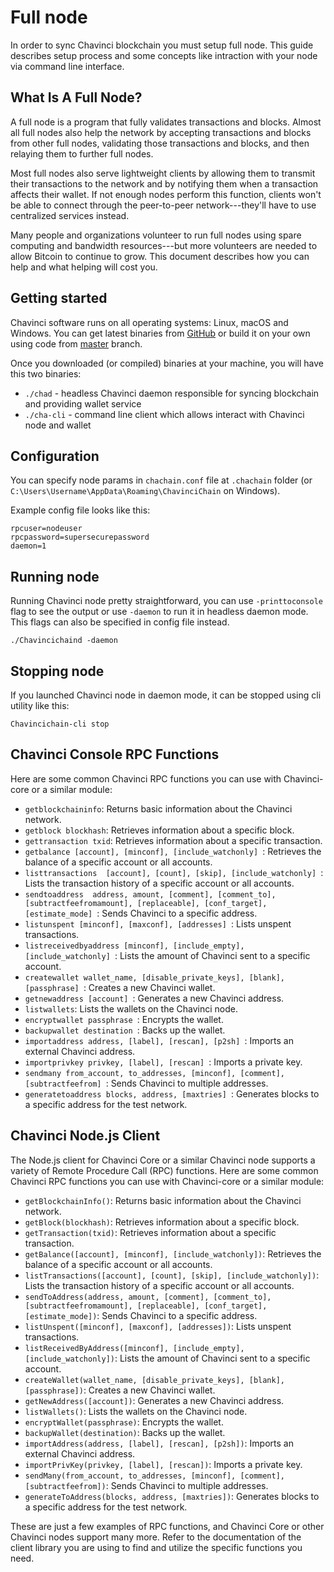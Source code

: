# Full node


In order to sync Chavinci blockchain you must setup full node. This guide describes setup process and some concepts like intraction with your node via command line interface.

## What Is A Full Node?

A full node is a program that fully validates transactions and blocks.
Almost all full nodes also help the network by accepting transactions
and blocks from other full nodes, validating those transactions and
blocks, and then relaying them to further full nodes.

Most full nodes also serve lightweight clients by allowing them to
transmit their transactions to the network and by notifying them when a
transaction affects their wallet. If not enough nodes perform this
function, clients won't be able to connect through the peer-to-peer
network---they'll have to use centralized services instead.

Many people and organizations volunteer to run full nodes using spare
computing and bandwidth resources---but more volunteers are needed to
allow Bitcoin to continue to grow.  This document describes how you can
help and what helping will cost you.



## Getting started

Chavinci software runs on all operating systems: Linux, macOS and Windows. You can get latest binaries from [GitHub](github.com/ChavinciChain/ChavinciChain/releases/latest) or build it on your own using code from [master](https://github.com/ChavinciChain/ChavinciChain/tree/master) branch.

Once you downloaded (or compiled) binaries at your machine, you will have this two binaries:

 - `./chad` - headless Chavinci daemon responsible for syncing blockchain and providing wallet service
 - `./cha-cli` - command line client which allows interact with Chavinci node and wallet

## Configuration

You can specify node params in `chachain.conf` file at `.chachain` folder (or `C:\Users\Username\AppData\Roaming\ChavinciChain` on Windows).

Example config file looks like this:

```
rpcuser=nodeuser
rpcpassword=supersecurepassword
daemon=1
``` 

## Running node

Running Chavinci node pretty straightforward, you can use `-printtoconsole` flag to see the output or use `-daemon` to run it in headless daemon mode. This flags can also be specified in config file instead.

```
./Chavincichaind -daemon
```

## Stopping node

If you launched Chavinci node in daemon mode, it can be stopped using cli utility like this:

```
Chavincichain-cli stop
```


## Chavinci Console RPC Functions

Here are some common Chavinci RPC functions you can use with Chavinci-core or a similar module:

- `getblockchaininfo`: Returns basic information about the Chavinci network.
- `getblock blockhash`: Retrieves information about a specific block.
- `gettransaction txid`: Retrieves information about a specific transaction.
- `getbalance [account], [minconf], [include_watchonly] `: Retrieves the balance of a specific account or all accounts.
- `listtransactions  [account], [count], [skip], [include_watchonly] `: Lists the transaction history of a specific account or all accounts.
- `sendtoaddress  address, amount, [comment], [comment_to], [subtractfeefromamount], [replaceable], [conf_target], [estimate_mode] `: Sends Chavinci to a specific address.
- `listunspent [minconf], [maxconf], [addresses] `: Lists unspent transactions.
- `listreceivedbyaddress [minconf], [include_empty], [include_watchonly] `: Lists the amount of Chavinci sent to a specific account.
- `createwallet wallet_name, [disable_private_keys], [blank], [passphrase] `: Creates a new Chavinci wallet.
- `getnewaddress [account] `: Generates a new Chavinci address.
- `listwallets`: Lists the wallets on the Chavinci node.
- `encryptwallet passphrase `: Encrypts the wallet.
- `backupwallet destination `: Backs up the wallet.
- `importaddress address, [label], [rescan], [p2sh] `: Imports an external Chavinci address.
- `importprivkey privkey, [label], [rescan] `: Imports a private key.
- `sendmany from_account, to_addresses, [minconf], [comment], [subtractfeefrom] `: Sends Chavinci to multiple addresses.
- `generatetoaddress blocks, address, [maxtries] `: Generates blocks to a specific address for the test network.


## Chavinci Node.js Client

The Node.js client for Chavinci Core or a similar Chavinci node supports a variety of Remote Procedure Call (RPC) functions. Here are some common Chavinci RPC functions you can use with Chavinci-core or a similar module:

- `getBlockchainInfo()`: Returns basic information about the Chavinci network.
- `getBlock(blockhash)`: Retrieves information about a specific block.
- `getTransaction(txid)`: Retrieves information about a specific transaction.
- `getBalance([account], [minconf], [include_watchonly])`: Retrieves the balance of a specific account or all accounts.
- `listTransactions([account], [count], [skip], [include_watchonly])`: Lists the transaction history of a specific account or all accounts.
- `sendToAddress(address, amount, [comment], [comment_to], [subtractfeefromamount], [replaceable], [conf_target], [estimate_mode])`: Sends Chavinci to a specific address.
- `listUnspent([minconf], [maxconf], [addresses])`: Lists unspent transactions.
- `listReceivedByAddress([minconf], [include_empty], [include_watchonly])`: Lists the amount of Chavinci sent to a specific account.
- `createWallet(wallet_name, [disable_private_keys], [blank], [passphrase])`: Creates a new Chavinci wallet.
- `getNewAddress([account])`: Generates a new Chavinci address.
- `listWallets()`: Lists the wallets on the Chavinci node.
- `encryptWallet(passphrase)`: Encrypts the wallet.
- `backupWallet(destination)`: Backs up the wallet.
- `importAddress(address, [label], [rescan], [p2sh])`: Imports an external Chavinci address.
- `importPrivKey(privkey, [label], [rescan])`: Imports a private key.
- `sendMany(from_account, to_addresses, [minconf], [comment], [subtractfeefrom])`: Sends Chavinci to multiple addresses.
- `generateToAddress(blocks, address, [maxtries])`: Generates blocks to a specific address for the test network.

These are just a few examples of RPC functions, and Chavinci Core or other Chavinci nodes support many more. Refer to the documentation of the client library you are using to find and utilize the specific functions you need.